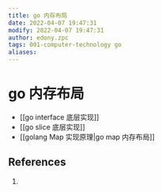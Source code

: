 ```yaml
---
title: go 内存布局
date: 2022-04-07 19:47:31
modify: 2022-04-07 19:47:31
author: edony.zpc
tags: 001-computer-technology go
aliases: 
---
```


# go 内存布局
- [[go interface 底层实现]]
- [[go slice 底层实现]]
- [[golang Map 实现原理|go map 内存布局]]

## References
1. 